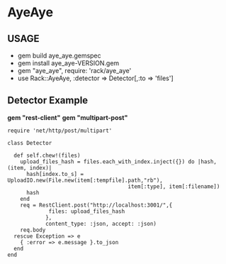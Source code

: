 # AyeAye
## USAGE
  * gem build aye_aye.gemspec
  * gem install aye_aye-VERSION.gem
  * gem "aye_aye", require: 'rack/aye_aye'
  * use Rack::AyeAye, :detector => Detector[,:to => 'files']


## Detector Example


**gem "rest-client"**
**gem "multipart-post"**

    require 'net/http/post/multipart'

    class Detector

      def self.chew!(files)
        upload_files_hash = files.each_with_index.inject({}) do |hash, (item, index)|
          hash[index.to_s] = UploadIO.new(File.new(item[:tempfile].path,"rb"),
                                          item[:type], item[:filename])
          hash
        end
        req = RestClient.post("http://localhost:3001/",{
                 files: upload_files_hash
                },
                content_type: :json, accept: :json)
        req.body
      rescue Exception => e
        { :error => e.message }.to_json
      end
    end
